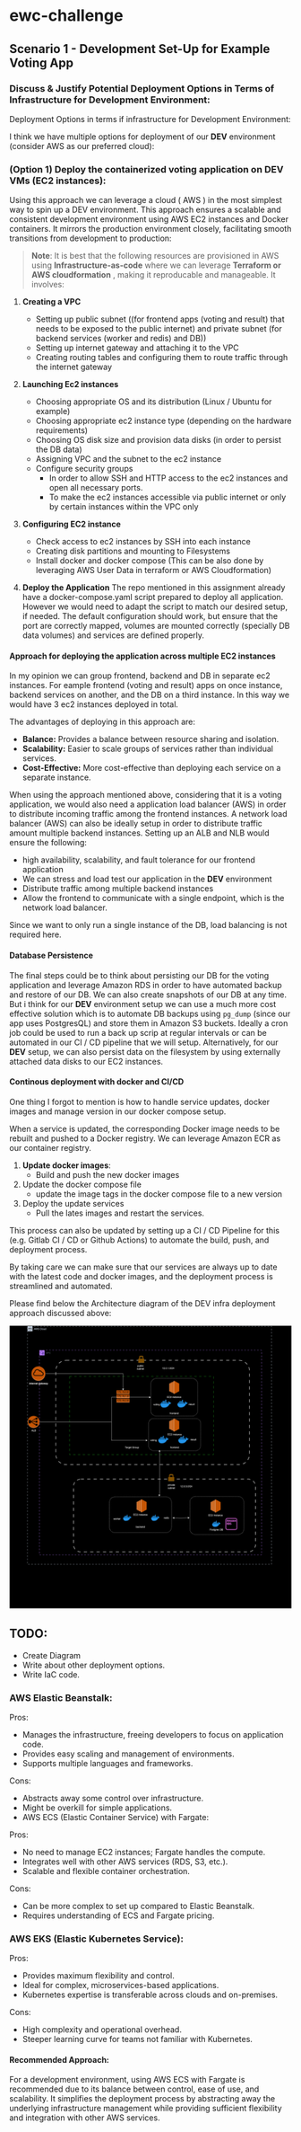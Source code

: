 # ewc-challenge

## Scenario 1 - Development Set-Up for Example Voting App

### Discuss & Justify Potential Deployment Options in Terms of Infrastructure for Development Environment:

Deployment Options in terms if infrastructure for Development Environment:

I think we have multiple options for deployment of our **DEV** environment (consider AWS as our preferred cloud): 

### (Option 1) Deploy the containerized voting application on DEV VMs (EC2 instances):

Using this approach we can leverage a cloud ( AWS ) in the most simplest way to spin up a DEV environment. This approach ensures a scalable and consistent development environment using AWS EC2 instances and Docker containers. It mirrors the production environment closely, facilitating smooth transitions from development to production:

> **Note**: It is best that the following resources are provisioned in AWS using **Infrastructure-as-code** where we can leverage **Terraform or AWS cloudformation** , making it reproducable and manageable.
It involves:
1. **Creating a VPC**
    + Setting up public subnet ((for frontend apps (voting and result) that needs to be exposed to the public internet) and private subnet (for backend services (worker and redis) and DB))
    + Setting up internet gateway and attaching it to the VPC
    + Creating routing tables and configuring them to route traffic through the internet gateway
2.  **Launching Ec2 instances**
    + Choosing appropriate OS and its distribution (Linux / Ubuntu for example)
    + Choosing appropriate ec2 instance type (depending on the hardware requirements)
    + Choosing OS disk size and provision data disks (in order to persist the DB data)
    + Assigning VPC and the subnet to the ec2 instance
    + Configure security groups 
        + In order to allow SSH and HTTP access to the ec2 instances and open all necessary ports.
        + To make the ec2 instances accessible via public internet or only by certain instances within the VPC only
3. **Configuring EC2 instance**
    + Check access to ec2 instances by SSH into each instance
    + Creating disk partitions and mounting to Filesystems
    +  Install docker and docker compose (This can be also done by leveraging AWS User Data in terraform or AWS Cloudformation)

4. **Deploy the Application**
    The repo mentioned in this assignment already have a docker-compose.yaml script prepared to deploy all application. However we would need to adapt the script to match our desired setup, if needed. The default configuration should work, but ensure that the port are correctly mapped, volumes are mounted correctly (specially DB data volumes) and services are defined properly.

#### Approach for deploying the application across multiple EC2 instances
In my opinion we can group frontend, backend and DB in separate ec2 instances. For eample frontend (voting and result) apps on once instance, backend services on another, and the DB on a third instance. In this way we would have 3 ec2 instances deployed in total.

The advantages of deploying in this approach are:

+ **Balance:** Provides a balance between resource sharing and isolation.
+ **Scalability:** Easier to scale groups of services rather than individual services.
+ **Cost-Effective:** More cost-effective than deploying each service on a separate instance.

When using the approach mentioned above, considering that it is a voting application, we would also need a application load balancer (AWS) in order to distribute incoming traffic among the frontend instances. A network load balancer (AWS) can also be ideally setup in order to distribute traffic amount multiple backend instances. Setting up an ALB and NLB would ensure the following: 

+ high availability, scalability, and fault tolerance for our frontend application
+ We can stress and load test our application in the **DEV** environment
+ Distribute traffic among multiple backend instances
+ Allow the frontend to communicate with a single endpoint, which is the network load balancer.

Since we want to only run a single instance of the DB, load balancing is not required here. 

#### Database Persistence

The final steps could be to think about persisting our DB for the voting application and leverage Amazon RDS in order to have automated backup and restore of our DB. We can also create snapshots of our DB at any time. But i think for our **DEV** environment setup we can use a much more cost effective solution which is to automate DB backups using `pg_dump` (since our app uses PostgresQL) and store them in Amazon S3 buckets. Ideally a cron job could be used to run a back up scrip at regular intervals or can be automated in our CI / CD pipeline that we will setup. Alternatively, for our **DEV** setup, we can also persist data on the filesystem by using externally attached data disks to our EC2 instances.

#### Continous deployment with docker and CI/CD

One thing I forgot to mention is how to handle service updates, docker images and manage version in our docker compose setup.

 When a service is updated, the corresponding Docker image needs to be rebuilt and pushed to a Docker registry. We can leverage Amazon ECR as our container registry. 
1. **Update docker images**:
    + Build and push the new docker images
2. Update the docker compose file
    + update the image tags in the docker compose file to a new version 
3. Deploy the update services
    + Pull the lates images and restart the services. 

This process can also be updated by setting up a CI / CD Pipeline for this (e.g. Gitlab CI / CD or Github Actions) to automate the build, push, and deployment process.

By taking care we can make sure that our services are always up to date with the latest code and docker images, and the deployment process is streamlined and automated.

Please find below the Architecture diagram of the DEV infra deployment approach discussed above:

![Architecture Diagram for ontainerized voting application on EC2 instances ](./images/ewc-challenge.drawio.png)


## TODO:

+ Create Diagram
+ Write about other deployment options.
+ Write IaC code. 
### AWS Elastic Beanstalk:

Pros:
+ Manages the infrastructure, freeing developers to focus on application code.
+ Provides easy scaling and management of environments.
+ Supports multiple languages and frameworks.

Cons:

+ Abstracts away some control over infrastructure.
+ Might be overkill for simple applications.
+ AWS ECS (Elastic Container Service) with Fargate:

Pros:

+ No need to manage EC2 instances; Fargate handles the compute.
+ Integrates well with other AWS services (RDS, S3, etc.).
+ Scalable and flexible container orchestration.

Cons:

+ Can be more complex to set up compared to Elastic Beanstalk.
+ Requires understanding of ECS and Fargate pricing.

### AWS EKS (Elastic Kubernetes Service):

Pros:

+ Provides maximum flexibility and control.
+ Ideal for complex, microservices-based applications.
+ Kubernetes expertise is transferable across clouds and on-premises.

Cons:
+ High complexity and operational overhead.
+ Steeper learning curve for teams not familiar with Kubernetes.

#### Recommended Approach:
For a development environment, using AWS ECS with Fargate is recommended due to its balance between control, ease of use, and scalability. It simplifies the deployment process by abstracting away the underlying infrastructure management while providing sufficient flexibility and integration with other AWS services.
